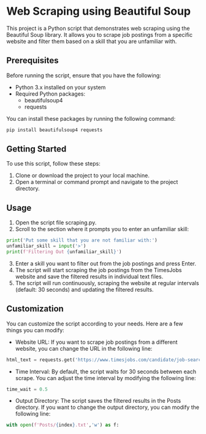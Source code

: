 # Web Scraping using Beautiful Soup

This project is a Python script that demonstrates web scraping using the Beautiful Soup library. It allows you to scrape job postings from a specific website and filter them based on a skill that you are unfamiliar with.

## Prerequisites

Before running the script, ensure that you have the following:

- Python 3.x installed on your system
- Required Python packages:
  - beautifulsoup4
  - requests

You can install these packages by running the following command:

```python 
pip install beautifulsoup4 requests 
```

## Getting Started

To use this script, follow these steps:

1. Clone or download the project to your local machine.
2. Open a terminal or command prompt and navigate to the project directory.

## Usage
1. Open the script file scraping.py.
2. Scroll to the section where it prompts you to enter an unfamiliar skill:
```python
print('Put some skill that you are not familiar with:')
unfamiliar_skill = input('>')
print(f'Filtering Out {unfamiliar_skill}')
```
3. Enter a skill you want to filter out from the job postings and press Enter.
4. The script will start scraping the job postings from the TimesJobs website and save the filtered results in individual text files.
5. The script will run continuously, scraping the website at regular intervals (default: 30 seconds) and updating the filtered results.

## Customization
You can customize the script according to your needs. Here are a few things you can modify:

- Website URL: If you want to scrape job postings from a different website, you can change the URL in the following line:

```python
html_text = requests.get('https://www.timesjobs.com/candidate/job-search.html?searchType=personalizedSearch&from=submit&txtKeywords=python&txtLocation=').text
```

- Time Interval: By default, the script waits for 30 seconds between each scrape. You can adjust the time interval by modifying the following line:


```python
time_wait = 0.5
```
- Output Directory: The script saves the filtered results in the Posts directory. If you want to change the output directory, you can modify the following line:

```python
with open(f'Posts/{index}.txt','w') as f:
